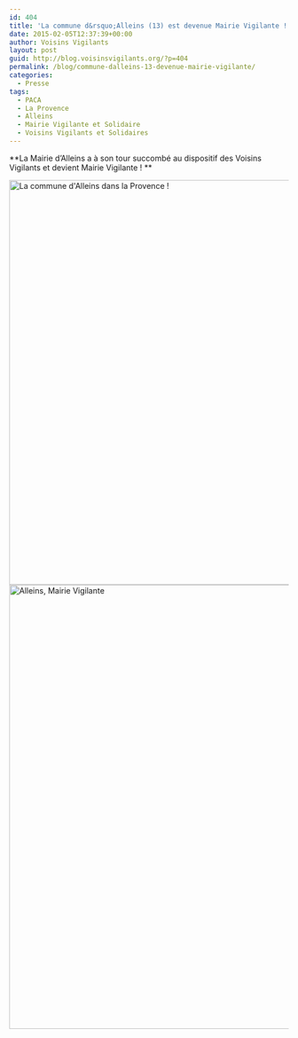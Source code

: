 ```yaml
---
id: 404
title: 'La commune d&rsquo;Alleins (13) est devenue Mairie Vigilante !'
date: 2015-02-05T12:37:39+00:00
author: Voisins Vigilants
layout: post
guid: http://blog.voisinsvigilants.org/?p=404
permalink: /blog/commune-dalleins-13-devenue-mairie-vigilante/
categories:
  - Presse
tags:
  - PACA
  - La Provence
  - Alleins
  - Mairie Vigilante et Solidaire
  - Voisins Vigilants et Solidaires
---
```

**La Mairie d&rsquo;Alleins a à son tour succombé au dispositif des Voisins Vigilants et devient Mairie Vigilante ! **

<img class="wp-image-652" src="http://blog.voisinsvigilants.org/presse/wp-content/uploads/sites/5/2015/02/alleins1.jpg" alt="La commune d'Alleins dans la Provence ! " width="860" height="730" />

<img class="wp-image-653" src="http://blog.voisinsvigilants.org/presse/wp-content/uploads/sites/5/2015/02/alleins2.jpg" alt="Alleins, Mairie Vigilante" width="967" height="801" />
